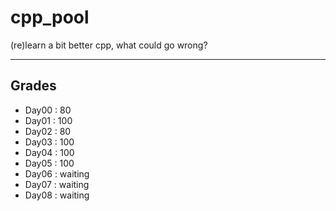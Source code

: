 # cpp_pool
(re)learn a bit better cpp, what could go wrong?

---

## Grades

- Day00 : 80
- Day01 : 100
- Day02 : 80
- Day03 : 100
- Day04 : 100
- Day05 : 100
- Day06 : waiting
- Day07 : waiting
- Day08 : waiting
